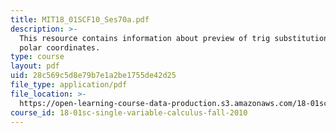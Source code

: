 ```yaml
---
title: MIT18_01SCF10_Ses70a.pdf
description: >-
  This resource contains information about preview of trig substitution and
  polar coordinates.
type: course
layout: pdf
uid: 28c569c5d8e79b7e1a2be1755de42d25
file_type: application/pdf
file_location: >-
  https://open-learning-course-data-production.s3.amazonaws.com/18-01sc-single-variable-calculus-fall-2010/28c569c5d8e79b7e1a2be1755de42d25_MIT18_01SCF10_Ses70a.pdf
course_id: 18-01sc-single-variable-calculus-fall-2010
---
```

